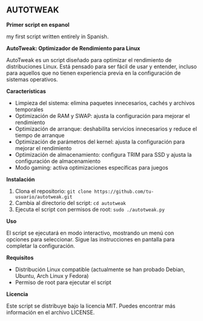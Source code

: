 ## **AUTOTWEAK**

**Primer script en espanol**

my first script written entirely in Spanish.

**AutoTweak: Optimizador de Rendimiento para Linux**

AutoTweak es un script diseñado para optimizar el rendimiento de distribuciones Linux. Está pensado para ser fácil de usar y entender, incluso para aquellos que no tienen experiencia previa en la configuración de sistemas operativos.

**Características**

* Limpieza del sistema: elimina paquetes innecesarios, cachés y archivos temporales
* Optimización de RAM y SWAP: ajusta la configuración para mejorar el rendimiento
* Optimización de arranque: deshabilita servicios innecesarios y reduce el tiempo de arranque
* Optimización de parámetros del kernel: ajusta la configuración para mejorar el rendimiento
* Optimización de almacenamiento: configura TRIM para SSD y ajusta la configuración de almacenamiento
* Modo gaming: activa optimizaciones específicas para juegos

**Instalación**

1. Clona el repositorio: `git clone https://github.com/tu-usuario/autotweak.git`
2. Cambia al directorio del script: `cd autotweak`
3. Ejecuta el script con permisos de root: `sudo ./autotweak.py`

**Uso**

El script se ejecutará en modo interactivo, mostrando un menú con opciones para seleccionar. Sigue las instrucciones en pantalla para completar la configuración.

**Requisitos**

* Distribución Linux compatible (actualmente se han probado Debian, Ubuntu, Arch Linux y Fedora)
* Permiso de root para ejecutar el script

**Licencia**

Este script se distribuye bajo la licencia MIT. Puedes encontrar más información en el archivo LICENSE.
